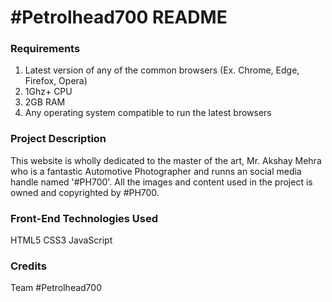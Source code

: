 # #Petrolhead700 README

### Requirements
1. Latest version of any of the common browsers (Ex. Chrome, Edge, Firefox, Opera)
2. 1Ghz+ CPU
3. 2GB RAM
4. Any operating system compatible to run the latest browsers

### Project Description
This website is wholly dedicated to the master of the art, Mr. Akshay Mehra who is a fantastic Automotive Photographer and runns an social media handle named '#PH700'. All the images and content used in the project is owned and copyrighted by #PH700.

### Front-End Technologies Used
HTML5
CSS3
JavaScript
                  
 ### Credits
Team #Petrolhead700
